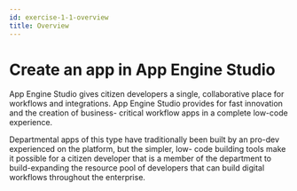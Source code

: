 ```yaml
---
id: exercise-1-1-overview
title: Overview
---
```


# Create an app in App Engine Studio

App Engine Studio gives citizen developers a single, collaborative place for workflows and integrations. App Engine Studio provides for fast innovation and the creation of business- critical workflow apps in a complete low-code experience.

Departmental apps of this type have traditionally been built by an pro-dev experienced on the platform, but the simpler, low- code building tools make it possible for a citizen developer that is a member of the department to build-expanding the resource pool of developers that can build digital workflows throughout the enterprise.